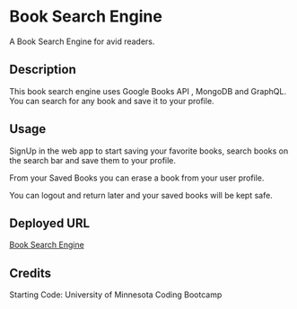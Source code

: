 # Book Search Engine
A Book Search Engine for avid readers.

## Description 
This book search engine uses Google Books API , MongoDB and GraphQL. You can search for any book and save it to your profile. 

## Usage
SignUp in the web app to start saving your favorite books, search books on the search bar and save them to your profile. 

From your Saved Books you can erase a book from your user profile. 

You can logout and return later and your saved books will be kept safe. 

## Deployed URL 

[Book Search Engine](https://booksearchengine-p23a.onrender.com)

## Credits 
 
Starting Code: University of Minnesota Coding Bootcamp